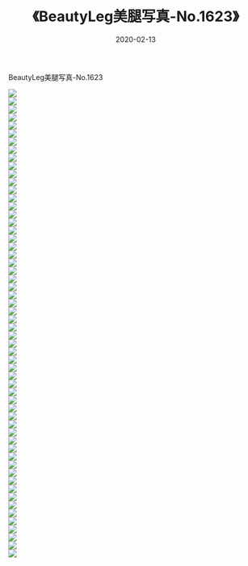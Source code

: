 ﻿---
layout: post
title:  《BeautyLeg美腿写真-No.1623》
date:   2020-02-13
img: http://img.660000.xyz/Sharelink/网络美图/2020/BeautyLeg美腿写真-No.1623/000.jpg
categories: [美女, 清纯, 唯美]
---

BeautyLeg美腿写真-No.1623

  ![](http://img.660000.xyz/Sharelink/网络美图/2020/BeautyLeg美腿写真-No.1623/001.jpg) <br> ![](http://img.660000.xyz/Sharelink/网络美图/2020/BeautyLeg美腿写真-No.1623/002.jpg) <br> ![](http://img.660000.xyz/Sharelink/网络美图/2020/BeautyLeg美腿写真-No.1623/003.jpg) <br> ![](http://img.660000.xyz/Sharelink/网络美图/2020/BeautyLeg美腿写真-No.1623/004.jpg) <br> ![](http://img.660000.xyz/Sharelink/网络美图/2020/BeautyLeg美腿写真-No.1623/005.jpg) <br> ![](http://img.660000.xyz/Sharelink/网络美图/2020/BeautyLeg美腿写真-No.1623/006.jpg) <br> ![](http://img.660000.xyz/Sharelink/网络美图/2020/BeautyLeg美腿写真-No.1623/007.jpg) <br> ![](http://img.660000.xyz/Sharelink/网络美图/2020/BeautyLeg美腿写真-No.1623/008.jpg) <br> ![](http://img.660000.xyz/Sharelink/网络美图/2020/BeautyLeg美腿写真-No.1623/009.jpg) <br> ![](http://img.660000.xyz/Sharelink/网络美图/2020/BeautyLeg美腿写真-No.1623/010.jpg) <br> ![](http://img.660000.xyz/Sharelink/网络美图/2020/BeautyLeg美腿写真-No.1623/011.jpg) <br> ![](http://img.660000.xyz/Sharelink/网络美图/2020/BeautyLeg美腿写真-No.1623/012.jpg) <br> ![](http://img.660000.xyz/Sharelink/网络美图/2020/BeautyLeg美腿写真-No.1623/013.jpg) <br> ![](http://img.660000.xyz/Sharelink/网络美图/2020/BeautyLeg美腿写真-No.1623/014.jpg) <br> ![](http://img.660000.xyz/Sharelink/网络美图/2020/BeautyLeg美腿写真-No.1623/015.jpg) <br> ![](http://img.660000.xyz/Sharelink/网络美图/2020/BeautyLeg美腿写真-No.1623/016.jpg) <br> ![](http://img.660000.xyz/Sharelink/网络美图/2020/BeautyLeg美腿写真-No.1623/017.jpg) <br> ![](http://img.660000.xyz/Sharelink/网络美图/2020/BeautyLeg美腿写真-No.1623/018.jpg) <br> ![](http://img.660000.xyz/Sharelink/网络美图/2020/BeautyLeg美腿写真-No.1623/019.jpg) <br> ![](http://img.660000.xyz/Sharelink/网络美图/2020/BeautyLeg美腿写真-No.1623/020.jpg) <br> ![](http://img.660000.xyz/Sharelink/网络美图/2020/BeautyLeg美腿写真-No.1623/021.jpg) <br> ![](http://img.660000.xyz/Sharelink/网络美图/2020/BeautyLeg美腿写真-No.1623/022.jpg) <br> ![](http://img.660000.xyz/Sharelink/网络美图/2020/BeautyLeg美腿写真-No.1623/023.jpg) <br> ![](http://img.660000.xyz/Sharelink/网络美图/2020/BeautyLeg美腿写真-No.1623/024.jpg) <br> ![](http://img.660000.xyz/Sharelink/网络美图/2020/BeautyLeg美腿写真-No.1623/025.jpg) <br> ![](http://img.660000.xyz/Sharelink/网络美图/2020/BeautyLeg美腿写真-No.1623/026.jpg) <br> ![](http://img.660000.xyz/Sharelink/网络美图/2020/BeautyLeg美腿写真-No.1623/027.jpg) <br> ![](http://img.660000.xyz/Sharelink/网络美图/2020/BeautyLeg美腿写真-No.1623/028.jpg) <br> ![](http://img.660000.xyz/Sharelink/网络美图/2020/BeautyLeg美腿写真-No.1623/029.jpg) <br> ![](http://img.660000.xyz/Sharelink/网络美图/2020/BeautyLeg美腿写真-No.1623/030.jpg) <br> ![](http://img.660000.xyz/Sharelink/网络美图/2020/BeautyLeg美腿写真-No.1623/031.jpg) <br> ![](http://img.660000.xyz/Sharelink/网络美图/2020/BeautyLeg美腿写真-No.1623/032.jpg) <br> ![](http://img.660000.xyz/Sharelink/网络美图/2020/BeautyLeg美腿写真-No.1623/033.jpg) <br> ![](http://img.660000.xyz/Sharelink/网络美图/2020/BeautyLeg美腿写真-No.1623/034.jpg) <br> ![](http://img.660000.xyz/Sharelink/网络美图/2020/BeautyLeg美腿写真-No.1623/035.jpg) <br> ![](http://img.660000.xyz/Sharelink/网络美图/2020/BeautyLeg美腿写真-No.1623/036.jpg) <br> ![](http://img.660000.xyz/Sharelink/网络美图/2020/BeautyLeg美腿写真-No.1623/037.jpg) <br> ![](http://img.660000.xyz/Sharelink/网络美图/2020/BeautyLeg美腿写真-No.1623/038.jpg) <br> ![](http://img.660000.xyz/Sharelink/网络美图/2020/BeautyLeg美腿写真-No.1623/039.jpg) <br> ![](http://img.660000.xyz/Sharelink/网络美图/2020/BeautyLeg美腿写真-No.1623/040.jpg) <br> ![](http://img.660000.xyz/Sharelink/网络美图/2020/BeautyLeg美腿写真-No.1623/041.jpg) <br> ![](http://img.660000.xyz/Sharelink/网络美图/2020/BeautyLeg美腿写真-No.1623/042.jpg) <br> ![](http://img.660000.xyz/Sharelink/网络美图/2020/BeautyLeg美腿写真-No.1623/043.jpg) <br> ![](http://img.660000.xyz/Sharelink/网络美图/2020/BeautyLeg美腿写真-No.1623/044.jpg) <br> ![](http://img.660000.xyz/Sharelink/网络美图/2020/BeautyLeg美腿写真-No.1623/045.jpg) <br> ![](http://img.660000.xyz/Sharelink/网络美图/2020/BeautyLeg美腿写真-No.1623/046.jpg) <br> ![](http://img.660000.xyz/Sharelink/网络美图/2020/BeautyLeg美腿写真-No.1623/047.jpg) <br> ![](http://img.660000.xyz/Sharelink/网络美图/2020/BeautyLeg美腿写真-No.1623/048.jpg) <br> ![](http://img.660000.xyz/Sharelink/网络美图/2020/BeautyLeg美腿写真-No.1623/049.jpg) <br> ![](http://img.660000.xyz/Sharelink/网络美图/2020/BeautyLeg美腿写真-No.1623/050.jpg) <br> ![](http://img.660000.xyz/Sharelink/网络美图/2020/BeautyLeg美腿写真-No.1623/051.jpg) <br> ![](http://img.660000.xyz/Sharelink/网络美图/2020/BeautyLeg美腿写真-No.1623/052.jpg) <br> ![](http://img.660000.xyz/Sharelink/网络美图/2020/BeautyLeg美腿写真-No.1623/053.jpg) <br> ![](http://img.660000.xyz/Sharelink/网络美图/2020/BeautyLeg美腿写真-No.1623/054.jpg) <br> ![](http://img.660000.xyz/Sharelink/网络美图/2020/BeautyLeg美腿写真-No.1623/055.jpg) <br> ![](http://img.660000.xyz/Sharelink/网络美图/2020/BeautyLeg美腿写真-No.1623/056.jpg) <br> ![](http://img.660000.xyz/Sharelink/网络美图/2020/BeautyLeg美腿写真-No.1623/057.jpg) <br> ![](http://img.660000.xyz/Sharelink/网络美图/2020/BeautyLeg美腿写真-No.1623/058.jpg) <br>